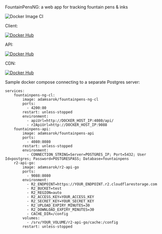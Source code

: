 FountainPensNG: a web app for tracking fountain pens & inks

![Docker Image CI](https://github.com/adamsarok/FountainPensNg/actions/workflows/docker-image.yml/badge.svg)

Client:

[![Docker Hub](https://img.shields.io/docker/pulls/adamsarok/fountainpens-ng-cl.svg)](https://hub.docker.com/r/adamsarok/fountainpens-ng-cl)

API:

[![Docker Hub](https://img.shields.io/docker/pulls/adamsarok/fountainpens-api.svg)](https://hub.docker.com/r/adamsarok/fountainpens-api)

CDN:

[![Docker Hub](https://img.shields.io/docker/pulls/adamsarok/r2-api-go.svg)](https://hub.docker.com/r/adamsarok/r2-api-go)

Sample docker compose connecting to a separate Postgres server:
```
services:
    fountainpens-ng-cl:
        image: adamsarok/fountainpens-ng-cl
        ports:
          - 4200:80
        restart: unless-stopped
        environment:
          - apiUrl=http://DOCKER_HOST_IP:4080/api/
          - r2ApiUrl=http://DOCKER_HOST_IP:9088
    fountainpens-api:
        image: adamsarok/fountainpens-api
        ports:
          - 4080:8080
        restart: unless-stopped
        environment:
          - CONNECTION_STRING=Server=POSTGRES_IP; Port=5432; User Id=postgres; Password=POSTGRESPASS; Database=fountainpens
    r2-api-go:
        image: adamsarok/r2-api-go
        ports:
          - 9088:8080
        environment:
          - R2_ENDPOINT=https://YOUR_ENDPOINT.r2.cloudflarestorage.com
          - R2_BUCKET=test
          - R2_REGION=auto
          - R2_ACCESS_KEY=YOUR_ACCESS_KEY
          - R2_SECRET_KEY=YOUR_SECRET_KEY
          - R2_UPLOAD_EXPIRY_MINUTES=30
          - R2_DOWNLOAD_EXPIRY_MINUTES=30
          - CACHE_DIR=/config
        volumes:
          - /srv/YOUR_VOLUME/r2-api-go/cache:/config
        restart: unless-stopped
```
